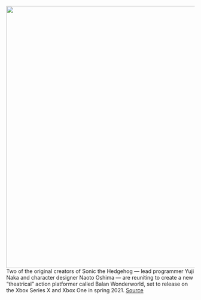 <img src='https://cdn.vox-cdn.com/thumbor/w5SPu39wHIQqMnZmwwdDv-vNjz8=/0x0:2048x1152/1200x0/filters:focal(0x0:2048x1152):no_upscale()/cdn.vox-cdn.com/uploads/chorus_asset/file/20108691/BALAN_WONDERWORLD_screenshot_6.jpg' width='700px' /><br/>
Two of the original creators of Sonic the Hedgehog — lead programmer Yuji Naka and character designer Naoto Oshima — are reuniting to create a new “theatrical” action platformer called Balan Wonderworld, set to release on the Xbox Series X and Xbox One in spring 2021.
<a href='https://www.theverge.com/21335755/balan-wonderworld-xbox-series-x-sonic-creators-gameplay-trailer'> Source <a/>